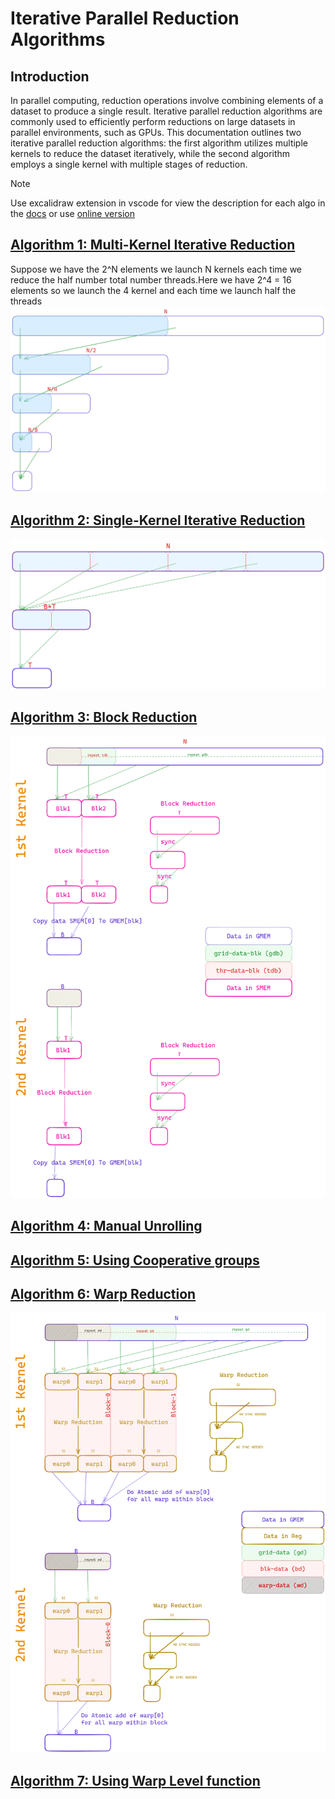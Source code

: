 # Iterative Parallel Reduction Algorithms

## Introduction

In parallel computing, reduction operations involve combining elements of a dataset to produce a single result. Iterative parallel reduction algorithms are commonly used to efficiently perform reductions on large datasets in parallel environments, such as GPUs. This documentation outlines two iterative parallel reduction algorithms: the first algorithm utilizes multiple kernels to reduce the dataset iteratively, while the second algorithm employs a single kernel with multiple stages of reduction.


> [!NOTE]  
> Use excalidraw extension in vscode for view the description for each algo in the [docs](docs/Reduction.excalidraw)
> or use [online version](https://excalidraw.com/#json=bQjqZix9VFbV9gD9UGDhu,lUej_Y3_1KasCv2wutfkIg)


## [Algorithm 1: Multi-Kernel Iterative Reduction](src/reduce0.cu.cc)
Suppose we have the 2^N elements we launch N kernels each time we reduce the half number total number threads.Here we have 2^4 = 16 elements so we launch the 4 kernel and each time we launch half the threads
![alt text](assets/reduce0.png)

## [Algorithm 2: Single-Kernel Iterative Reduction](src/reduce1.cu.cc)
![alt text](assets/reduce1.png)

## [Algorithm 3: Block Reduction](src/reduce2.cu.cc)
![alt text](assets/reduce2.png)

## [Algorithm 4: Manual Unrolling](src/reduce3.cu.cc)
## [Algorithm 5: Using Cooperative groups](src/reduce4.cu.cc)
## [Algorithm 6: Warp Reduction](src/reduce5.cu.cc)
![alt text](assets/reduce5.png)
## [Algorithm 7: Using Warp Level function](src/reduce6.cu.cc)
